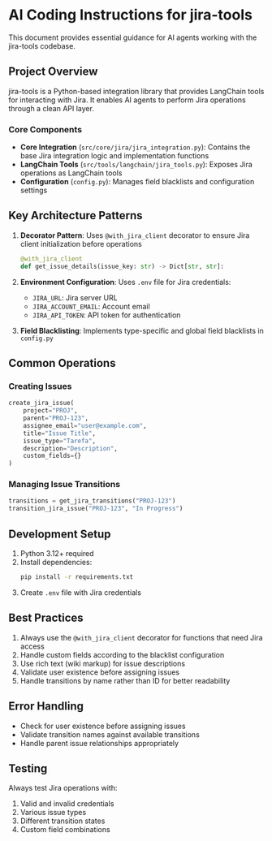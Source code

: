 # AI Coding Instructions for jira-tools

This document provides essential guidance for AI agents working with the jira-tools codebase.

## Project Overview

jira-tools is a Python-based integration library that provides LangChain tools for interacting with Jira. It enables AI agents to perform Jira operations through a clean API layer.

### Core Components

- **Core Integration** (`src/core/jira/jira_integration.py`): Contains the base Jira integration logic and implementation functions
- **LangChain Tools** (`src/tools/langchain/jira_tools.py`): Exposes Jira operations as LangChain tools
- **Configuration** (`config.py`): Manages field blacklists and configuration settings

## Key Architecture Patterns

1. **Decorator Pattern**: Uses `@with_jira_client` decorator to ensure Jira client initialization before operations
   ```python
   @with_jira_client
   def get_issue_details(issue_key: str) -> Dict[str, str]:
   ```

2. **Environment Configuration**: Uses `.env` file for Jira credentials:
   - `JIRA_URL`: Jira server URL
   - `JIRA_ACCOUNT_EMAIL`: Account email
   - `JIRA_API_TOKEN`: API token for authentication

3. **Field Blacklisting**: Implements type-specific and global field blacklists in `config.py`

## Common Operations

### Creating Issues
```python
create_jira_issue(
    project="PROJ",
    parent="PROJ-123",
    assignee_email="user@example.com",
    title="Issue Title",
    issue_type="Tarefa",
    description="Description",
    custom_fields={}
)
```

### Managing Issue Transitions
```python
transitions = get_jira_transitions("PROJ-123")
transition_jira_issue("PROJ-123", "In Progress")
```

## Development Setup

1. Python 3.12+ required
2. Install dependencies:
   ```bash
   pip install -r requirements.txt
   ```
3. Create `.env` file with Jira credentials

## Best Practices

1. Always use the `@with_jira_client` decorator for functions that need Jira access
2. Handle custom fields according to the blacklist configuration
3. Use rich text (wiki markup) for issue descriptions
4. Validate user existence before assigning issues
5. Handle transitions by name rather than ID for better readability

## Error Handling

- Check for user existence before assigning issues
- Validate transition names against available transitions
- Handle parent issue relationships appropriately

## Testing

Always test Jira operations with:
1. Valid and invalid credentials
2. Various issue types
3. Different transition states
4. Custom field combinations

